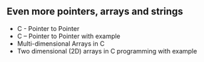 ##  Even more pointers, arrays and strings
* C - Pointer to Pointer
* C – Pointer to Pointer with example
* Multi-dimensional Arrays in C
* Two dimensional (2D) arrays in C programming with example
